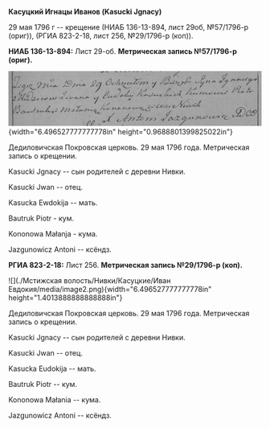 **Касуцкий Игнацы Иванов (Kasucki Jgnacy)**

29 мая 1796 г -- крещение (НИАБ 136-13-894, лист 29об, №57/1796-р
(ориг)), (РГИА 823-2-18, лист 256, №29/1796-р (коп)).

**НИАБ 136-13-894:** Лист 29-об. **Метрическая запись №57/1796-р
(ориг).**

![](./media/b032084feef365c3f6e16c9e57428f533a7a9315.png){width="6.496527777777778in"
height="0.9688801399825022in"}

Дедиловичская Покровская церковь. 29 мая 1796 года. Метрическая запись о
крещении.

Kasucki Jgnacy -- сын родителей с деревни Нивки.

Kasucki Jwan -- отец.

Kasucka Ewdokija -- мать.

Bautruk Piotr - кум.

Kononowa Małanja - кума.

Jazgunowicz Antoni -- ксёндз.

**РГИА 823-2-18:** Лист 256. **Метрическая запись №29/1796-р (коп).**

![](./Мстижская волость/Нивки/Касуцкие/Иван Евдокия/media/image2.png){width="6.496527777777778in"
height="1.4013888888888888in"}

Дедиловичская Покровская церковь. 29 мая 1796 года. Метрическая запись о
крещении.

Kasucki Jgnacy -- сын родителей с деревни Нивки.

Kasucki Jwan -- отец.

Kasucka Eudokija -- мать.

Bautruk Piotr -- кум.

Kononowa Małania -- кума.

Jazgunowicz Antoni -- ксёндз.
